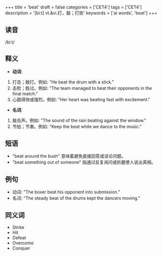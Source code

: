 +++
title = 'beat'
draft = false
categories = ['CET4']
tags = ['CET4']
description = '[biːt] vt.&vi.打，敲；打败'
keywords = ['ai words', 'beat']
+++

## 读音
/biːt/

## 释义
- **动词**:
1. 打击；敲打。例如: "He beat the drum with a stick."
2. 击败；胜过。例如: "The team managed to beat their opponents in the final match."
3. 心跳得快或强烈。例如: "Her heart was beating fast with excitement."

- **名词**:
1. 敲击声。例如: "The sound of the rain beating against the window."
2. 节拍；节奏。例如: "Keep the beat while we dance to the music."

## 短语
- "beat around the bush" 意味着避免直接回答或谈论问题。
- "beat something out of someone" 指通过反复询问或折磨使人说出真相。

## 例句
- 动词: "The boxer beat his opponent into submission."
- 名词: "The steady beat of the drums kept the dancers moving."

## 同义词
- Strike
- Hit
- Defeat
- Overcome
- Conquer
